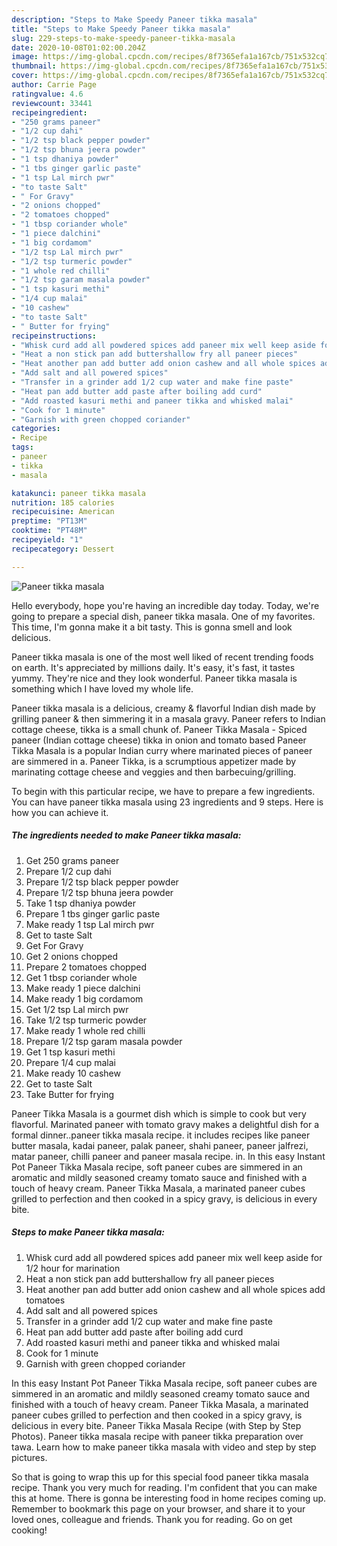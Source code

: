 ```yaml
---
description: "Steps to Make Speedy Paneer tikka masala"
title: "Steps to Make Speedy Paneer tikka masala"
slug: 229-steps-to-make-speedy-paneer-tikka-masala
date: 2020-10-08T01:02:00.204Z
image: https://img-global.cpcdn.com/recipes/8f7365efa1a167cb/751x532cq70/paneer-tikka-masala-recipe-main-photo.jpg
thumbnail: https://img-global.cpcdn.com/recipes/8f7365efa1a167cb/751x532cq70/paneer-tikka-masala-recipe-main-photo.jpg
cover: https://img-global.cpcdn.com/recipes/8f7365efa1a167cb/751x532cq70/paneer-tikka-masala-recipe-main-photo.jpg
author: Carrie Page
ratingvalue: 4.6
reviewcount: 33441
recipeingredient:
- "250 grams paneer"
- "1/2 cup dahi"
- "1/2 tsp black pepper powder"
- "1/2 tsp bhuna jeera powder"
- "1 tsp dhaniya powder"
- "1 tbs ginger garlic paste"
- "1 tsp Lal mirch pwr"
- "to taste Salt"
- " For Gravy"
- "2 onions chopped"
- "2 tomatoes chopped"
- "1 tbsp coriander whole"
- "1 piece dalchini"
- "1 big cordamom"
- "1/2 tsp Lal mirch pwr"
- "1/2 tsp turmeric powder"
- "1 whole red chilli"
- "1/2 tsp garam masala powder"
- "1 tsp kasuri methi"
- "1/4 cup malai"
- "10 cashew"
- "to taste Salt"
- " Butter for frying"
recipeinstructions:
- "Whisk curd add all powdered spices add paneer mix well keep aside for 1/2 hour for marination"
- "Heat a non stick pan add buttershallow fry all paneer pieces"
- "Heat another pan add butter add onion cashew and all whole spices add tomatoes"
- "Add salt and all powered spices"
- "Transfer in a grinder add 1/2 cup water and make fine paste"
- "Heat pan add butter add paste after boiling add curd"
- "Add roasted kasuri methi and paneer tikka and whisked malai"
- "Cook for 1 minute"
- "Garnish with green chopped coriander"
categories:
- Recipe
tags:
- paneer
- tikka
- masala

katakunci: paneer tikka masala 
nutrition: 185 calories
recipecuisine: American
preptime: "PT13M"
cooktime: "PT48M"
recipeyield: "1"
recipecategory: Dessert

---
```



![Paneer tikka masala](https://img-global.cpcdn.com/recipes/8f7365efa1a167cb/751x532cq70/paneer-tikka-masala-recipe-main-photo.jpg)

Hello everybody, hope you're having an incredible day today. Today, we're going to prepare a special dish, paneer tikka masala. One of my favorites. This time, I'm gonna make it a bit tasty. This is gonna smell and look delicious.

Paneer tikka masala is one of the most well liked of recent trending foods on earth. It's appreciated by millions daily. It's easy, it's fast, it tastes yummy. They're nice and they look wonderful. Paneer tikka masala is something which I have loved my whole life.

Paneer tikka masala is a delicious, creamy &amp; flavorful Indian dish made by grilling paneer &amp; then simmering it in a masala gravy. Paneer refers to Indian cottage cheese, tikka is a small chunk of. Paneer Tikka Masala - Spiced paneer (Indian cottage cheese) tikka in onion and tomato based Paneer Tikka Masala is a popular Indian curry where marinated pieces of paneer are simmered in a. Paneer Tikka, is a scrumptious appetizer made by marinating cottage cheese and veggies and then barbecuing/grilling.


To begin with this particular recipe, we have to prepare a few ingredients. You can have paneer tikka masala using 23 ingredients and 9 steps. Here is how you can achieve it.

<!--inarticleads1-->

##### The ingredients needed to make Paneer tikka masala:

1. Get 250 grams paneer
1. Prepare 1/2 cup dahi
1. Prepare 1/2 tsp black pepper powder
1. Prepare 1/2 tsp bhuna jeera powder
1. Take 1 tsp dhaniya powder
1. Prepare 1 tbs ginger garlic paste
1. Make ready 1 tsp Lal mirch pwr
1. Get to taste Salt
1. Get  For Gravy
1. Get 2 onions chopped
1. Prepare 2 tomatoes chopped
1. Get 1 tbsp coriander whole
1. Make ready 1 piece dalchini
1. Make ready 1 big cordamom
1. Get 1/2 tsp Lal mirch pwr
1. Take 1/2 tsp turmeric powder
1. Make ready 1 whole red chilli
1. Prepare 1/2 tsp garam masala powder
1. Get 1 tsp kasuri methi
1. Prepare 1/4 cup malai
1. Make ready 10 cashew
1. Get to taste Salt
1. Take  Butter for frying


Paneer Tikka Masala is a gourmet dish which is simple to cook but very flavorful. Marinated paneer with tomato gravy makes a delightful dish for a formal dinner..paneer tikka masala recipe. it includes recipes like paneer butter masala, kadai paneer, palak paneer, shahi paneer, paneer jalfrezi, matar paneer, chilli paneer and paneer masala recipe. in. In this easy Instant Pot Paneer Tikka Masala recipe, soft paneer cubes are simmered in an aromatic and mildly seasoned creamy tomato sauce and finished with a touch of heavy cream. Paneer Tikka Masala, a marinated paneer cubes grilled to perfection and then cooked in a spicy gravy, is delicious in every bite. 

<!--inarticleads2-->

##### Steps to make Paneer tikka masala:

1. Whisk curd add all powdered spices add paneer mix well keep aside for 1/2 hour for marination
1. Heat a non stick pan add buttershallow fry all paneer pieces
1. Heat another pan add butter add onion cashew and all whole spices add tomatoes
1. Add salt and all powered spices
1. Transfer in a grinder add 1/2 cup water and make fine paste
1. Heat pan add butter add paste after boiling add curd
1. Add roasted kasuri methi and paneer tikka and whisked malai
1. Cook for 1 minute
1. Garnish with green chopped coriander


In this easy Instant Pot Paneer Tikka Masala recipe, soft paneer cubes are simmered in an aromatic and mildly seasoned creamy tomato sauce and finished with a touch of heavy cream. Paneer Tikka Masala, a marinated paneer cubes grilled to perfection and then cooked in a spicy gravy, is delicious in every bite. Paneer Tikka Masala Recipe (with Step by Step Photos). Paneer tikka masala recipe with paneer tikka preparation over tawa. Learn how to make paneer tikka masala with video and step by step pictures. 

So that is going to wrap this up for this special food paneer tikka masala recipe. Thank you very much for reading. I'm confident that you can make this at home. There is gonna be interesting food in home recipes coming up. Remember to bookmark this page on your browser, and share it to your loved ones, colleague and friends. Thank you for reading. Go on get cooking!
